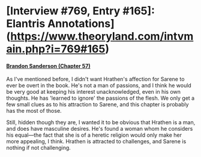 # [Interview #769, Entry #165]: Elantris Annotations](https://www.theoryland.com/intvmain.php?i=769#165)

#### [Brandon Sanderson (Chapter 57)](http://www.brandonsanderson.com/annotation/75/Elantris-Chapter-57)

As I've mentioned before, I didn't want Hrathen's affection for Sarene to ever be overt in the book. He's not a man of passions, and I think he would be very good at keeping his interest unacknowledged, even in his own thoughts. He has 'learned to ignore' the passions of the flesh. We only get a few small clues as to his attraction to Sarene, and this chapter is probably has the most of those.

Still, hidden though they are, I wanted it to be obvious that Hrathen is a man, and does have masculine desires. He's found a woman whom he considers his equal—the fact that she is of a heretic religion would only make her more appealing, I think. Hrathen is attracted to challenges, and Sarene is nothing if not challenging.

